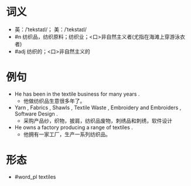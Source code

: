# 词义
- 英：/ˈtekstaɪl/； 美：/ˈtekstaɪl/
- #n 纺织品，纺织原料；纺织业；<口>非自然主义者(尤指在海滩上穿游泳衣者)
- #adj 纺织的；<口>非自然主义的
# 例句
- He has been in the textile business for many years .
	- 他做纺织品生意很多年了。
- Yarn , Fabrics , Shawls , Textile Waste , Embroidery and Embroiders , Software Design .
	- 采购产品纱，织物，披肩，纺织品废物，刺绣品和刺绣，软件设计
- He owns a factory producing a range of textiles .
	- 他拥有一家工厂，生产一系列纺织品。
# 形态
- #word_pl textiles
